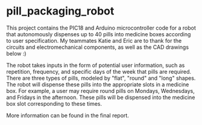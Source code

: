 # pill_packaging_robot
This project contains the PIC18 and Arduino microcontroller code for a robot that autonomously dispenses up to 40 pills into medicine boxes according to user specification. My teammates Katie and Eric are to thank for the circuits and electromechanical components, as well as the CAD drawings below :)

The robot takes inputs in the form of potential user information, such as repetition, frequency, and specific days of the week that pills are required. There are three types of pills, modeled by "flat", "round" and "long" shapes. The robot will dispense these pills into the appropriate slots in a medicine box. For example, a user may require round pills on Mondays, Wednesdays, and Fridays in the afternoon. These pills will be dispensed into the medicine box slot corresponding to these times.

More information can be found in the final report.




